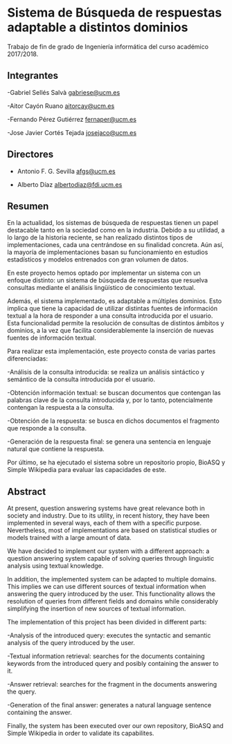 # Sistema de Búsqueda de respuestas adaptable a distintos dominios

Trabajo de fin de grado de Ingeniería informática del curso académico 2017/2018.

## Integrantes
-Gabriel Sellés Salvà <gabriese@ucm.es>

-Aitor Cayón Ruano    <aitorcay@ucm.es>

-Fernando Pérez Gutiérrez  <fernaper@ucm.es>

-Jose Javier Cortés Tejada  <josejaco@ucm.es>


## Directores
- Antonio F. G. Sevilla <afgs@ucm.es>

- Alberto Díaz <albertodiaz@fdi.ucm.es>

## Resumen 

En la actualidad, los sistemas de búsqueda de respuestas tienen un papel destacable tanto en la sociedad como en la industria. Debido a su utilidad, a lo largo de la historia reciente, se han realizado distintos tipos de implementaciones, cada una centrándose en su finalidad concreta. Aún así, la mayoría de implementaciones basan su funcionamiento en estudios estadísticos y modelos entrenados con gran volumen de datos.

En este proyecto hemos optado por implementar un sistema con un enfoque distinto: un sistema de búsqueda de respuestas que resuelva consultas mediante el análisis lingüístico de conocimiento textual. 

Además, el sistema  implementado, es adaptable a múltiples dominios. Esto implica que tiene la capacidad de utilizar distintas fuentes de información textual a la hora de responder a una consulta introducida por el usuario. Esta funcionalidad permite la resolución de consultas de distintos ámbitos y dominios, a la vez que facilita considerablemente la inserción de nuevas fuentes de información textual.

Para realizar esta implementación, este proyecto consta de varias partes diferenciadas: 

 	
  -Análisis de la consulta introducida: se realiza un análisis sintáctico y semántico de la consulta introducida por el usuario. 
  
 
  -Obtención información textual: se buscan documentos que contengan las palabras clave de la consulta introducida y, por lo tanto, potencialmente contengan la respuesta a la consulta.
  
  -Obtención de la respuesta: se busca en dichos documentos el fragmento que responde a la consulta.
  
  -Generación de la respuesta final: se genera una sentencia en lenguaje natural que contiene la respuesta.
 
Por último, se ha ejecutado el sistema sobre un repositorio propio, BioASQ y Simple Wikipedia para evaluar las capacidades de este.

## Abstract  
At present, question answering systems have great relevance both in society and industry. Due to its utility, in recent history, they have been implemented in several ways, each of them with a specific purpose. Nevertheless, most of implementations are based on statistical studies or models trained with a large amount of data.

We have decided to implement our system with a different approach: a question answering system capable of solving queries through linguistic analysis using textual knowledge.

In addition, the implemented system can be adapted to multiple domains. This implies we can use different sources of textual information when answering the query introduced by the user. This functionality allows the resolution of queries from different fields and domains while considerably simplifying the insertion of new sources of textual information.

The implementation of this project has been divided in different parts:

 -Analysis of the introduced query: executes the syntactic and semantic analysis of the query introduced by the user.
 
 -Textual information retrieval:  searches for the documents containing keywords from the introduced query and posibly containing the answer to it.
 
 -Answer retrieval:  searches for the fragment in the documents answering the query.
 
 -Generation of the final answer:  generates a natural language sentence containing the answer.
 
Finally, the system has been executed over our own repository, BioASQ and Simple Wikipedia in order to validate its capabilites.
